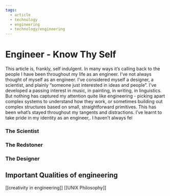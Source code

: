 ```yaml
---
tags:
  - article
  - technology
  - engineering
  - technology/engineering
---
```


# Engineer - Know Thy Self

This article is, frankly, self indulgent. In many ways it’s calling back to the people I have been throughout my life as an engineer. I’ve not always thought of myself as an engineer. I’ve considered myself a designer, a scientist, and plainly “someone just interested in ideas and people”. I’ve developed a passing interest in music, in painting, in writing, in linguistics. But nothing has captured my attention quite like engineering - picking apart complex systems to understand how they work, or sometimes building out complex structures based on small, straightforward primitives. This has been what’s stayed throughout my tangents and distractions. I’ve learnt to take pride in my identity as an engineer,. I haven’t always fel

### The Scientist

### The Redstoner

### The Designer

## Important Qualities of engineering
[[creativity in engineering]]
[[UNIX Philosophy]]